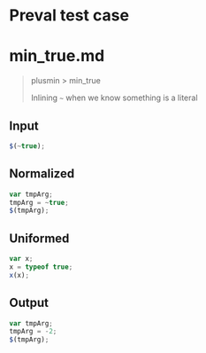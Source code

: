 # Preval test case

# min_true.md

> plusmin > min_true
>
> Inlining `~` when we know something is a literal

## Input

`````js filename=intro
$(~true);
`````

## Normalized

`````js filename=intro
var tmpArg;
tmpArg = ~true;
$(tmpArg);
`````

## Uniformed

`````js filename=intro
var x;
x = typeof true;
x(x);
`````

## Output

`````js filename=intro
var tmpArg;
tmpArg = -2;
$(tmpArg);
`````

